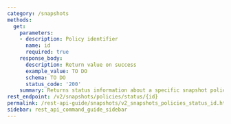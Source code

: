 ```yaml
---
category: /snapshots
methods:
  get:
    parameters:
    - description: Policy identifier
      name: id
      required: true
    response_body:
      description: Return value on success
      example_value: TO DO
      schema: TO DO
      status_code: '200'
    summary: Returns status information about a specific snapshot policy.
rest_endpoint: /v2/snapshots/policies/status/{id}
permalink: /rest-api-guide/snapshots/v2_snapshots_policies_status_id.html
sidebar: rest_api_command_guide_sidebar
---
```

